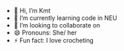 - 👋 Hi, I’m Kmt 
- 🌱 I’m currently learning code in NEU
- 💞️ I’m looking to collaborate on 
- 😄 Pronouns: She/ her
- ⚡ Fun fact: I love crocheting

<!---
Trangkmt/Trangkmt is a ✨ special ✨ repository because its `README.md` (this file) appears on your GitHub profile.
You can click the Preview link to take a look at your changes.
--->
